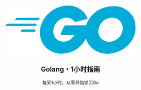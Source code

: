 <div align="center">

![Golang・1小时指南](/.vuepress/public/assets/go-logo-blue.svg)

## Golang・1小时指南

每天1小时，从零开始学习Go

</div>